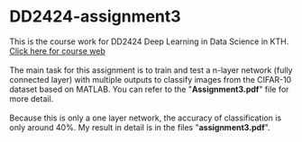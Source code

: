 # DD2424-assignment3
This is the course work for DD2424 Deep Learning in Data Science in KTH. <br />
[Click here for course web](https://www.kth.se/student/kurser/kurs/DD2424?l=en "悬停显示") <br />
<br />
The main task for this assignment is to train and test a n-layer network (fully connected layer) with multiple outputs to classify images from the CIFAR-10 dataset based on MATLAB. You can refer to the "**Assignment3.pdf**" file for more detail. <br />
<br />
Because this is only a one layer network, the accuracy of classification is only around 40%. My result in detail is in the files "**assignment3.pdf**".
